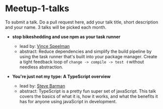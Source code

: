# Meetup-1-talks

To submit a talk. Do a pull request here, add your talk title, short description and your name. 3 talks will be picked each month. 

- __stop bikeshedding and use npm as your task runner__
  - lead by: [Vince Speelman](http://vinspee.me)
  - abstract: Reduce dependencies and simplify the build pipeline by using the task runner that's built into your package manager. Create a tight feedback loop of `change -> compile -> test 𝄇` without needless abstraction.

- __You're just not my type: A TypeScript overview__
  - lead by: [Steve Barman](http://stevebarman.com) 
  - abstract: TypeScript is a pretty fun super set of javaScript. This talk covers the basics of what it is, how it works, and what the benefits it has for anyone using javaScript in development. 